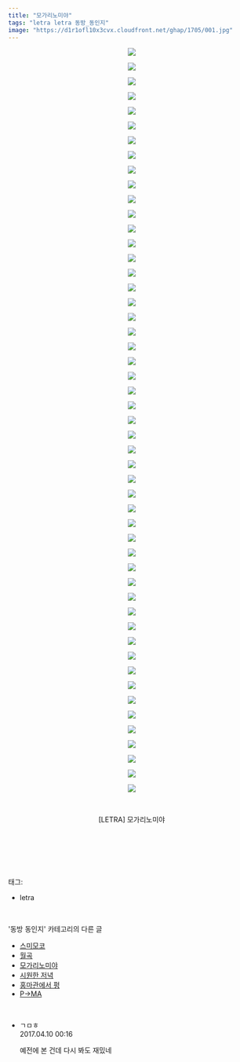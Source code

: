 ```yaml
---
title: "모가리노미야"
tags: "letra letra 동방_동인지"
image: "https://d1r1ofl10x3cvx.cloudfront.net/ghap/1705/001.jpg"
---
```

<div class="article">
<p style="text-align: center; clear: none; float: none;"><img src="{{ site.imgserver7 }}/ghap/1705/001.jpg"/></p>
<p style="text-align: center; clear: none; float: none;"><img src="{{ site.imgserver7 }}/ghap/1705/002.jpg"/></p>
<p style="text-align: center; clear: none; float: none;"><img src="{{ site.imgserver7 }}/ghap/1705/003.jpg"/></p>
<p style="text-align: center; clear: none; float: none;"><img src="{{ site.imgserver7 }}/ghap/1705/004.jpg"/></p>
<p style="text-align: center; clear: none; float: none;"><img src="{{ site.imgserver7 }}/ghap/1705/005.jpg"/></p>
<p style="text-align: center; clear: none; float: none;"><img src="{{ site.imgserver7 }}/ghap/1705/006.jpg"/></p>
<p style="text-align: center; clear: none; float: none;"><img src="{{ site.imgserver7 }}/ghap/1705/007.jpg"/></p>
<p style="text-align: center; clear: none; float: none;"><img src="{{ site.imgserver7 }}/ghap/1705/008.jpg"/></p>
<p style="text-align: center; clear: none; float: none;"><img src="{{ site.imgserver7 }}/ghap/1705/009.jpg"/></p>
<p style="text-align: center; clear: none; float: none;"><img src="{{ site.imgserver7 }}/ghap/1705/010.jpg"/></p>
<p style="text-align: center; clear: none; float: none;"><img src="{{ site.imgserver7 }}/ghap/1705/011.jpg"/></p>
<p style="text-align: center; clear: none; float: none;"><img src="{{ site.imgserver7 }}/ghap/1705/012.jpg"/></p>
<p style="text-align: center; clear: none; float: none;"><img src="{{ site.imgserver7 }}/ghap/1705/013.jpg"/></p>
<p style="text-align: center; clear: none; float: none;"><img src="{{ site.imgserver7 }}/ghap/1705/014.jpg"/></p>
<p style="text-align: center; clear: none; float: none;"><img src="{{ site.imgserver7 }}/ghap/1705/015.jpg"/></p>
<p style="text-align: center; clear: none; float: none;"><img src="{{ site.imgserver7 }}/ghap/1705/016.jpg"/></p>
<p style="text-align: center; clear: none; float: none;"><img src="{{ site.imgserver7 }}/ghap/1705/017.jpg"/></p>
<p style="text-align: center; clear: none; float: none;"><img src="{{ site.imgserver7 }}/ghap/1705/018.jpg"/></p>
<p style="text-align: center; clear: none; float: none;"><img src="{{ site.imgserver7 }}/ghap/1705/019.jpg"/></p>
<p style="text-align: center; clear: none; float: none;"><img src="{{ site.imgserver7 }}/ghap/1705/020.jpg"/></p>
<p style="text-align: center; clear: none; float: none;"><img src="{{ site.imgserver7 }}/ghap/1705/021.jpg"/></p>
<p style="text-align: center; clear: none; float: none;"><img src="{{ site.imgserver7 }}/ghap/1705/022.jpg"/></p>
<p style="text-align: center; clear: none; float: none;"><img src="{{ site.imgserver7 }}/ghap/1705/023.jpg"/></p>
<p style="text-align: center; clear: none; float: none;"><img src="{{ site.imgserver7 }}/ghap/1705/024.jpg"/></p>
<p style="text-align: center; clear: none; float: none;"><img src="{{ site.imgserver7 }}/ghap/1705/025.jpg"/></p>
<p style="text-align: center; clear: none; float: none;"><img src="{{ site.imgserver7 }}/ghap/1705/026.jpg"/></p>
<p style="text-align: center; clear: none; float: none;"><img src="{{ site.imgserver7 }}/ghap/1705/027.jpg"/></p>
<p style="text-align: center; clear: none; float: none;"><img src="{{ site.imgserver7 }}/ghap/1705/028.jpg"/></p>
<p style="text-align: center; clear: none; float: none;"><img src="{{ site.imgserver7 }}/ghap/1705/029.jpg"/></p>
<p style="text-align: center; clear: none; float: none;"><img src="{{ site.imgserver7 }}/ghap/1705/030.jpg"/></p>
<p style="text-align: center; clear: none; float: none;"><img src="{{ site.imgserver7 }}/ghap/1705/031.jpg"/></p>
<p style="text-align: center; clear: none; float: none;"><img src="{{ site.imgserver7 }}/ghap/1705/032.jpg"/></p>
<p style="text-align: center; clear: none; float: none;"><img src="{{ site.imgserver7 }}/ghap/1705/033.jpg"/></p>
<p style="text-align: center; clear: none; float: none;"><img src="{{ site.imgserver7 }}/ghap/1705/034.jpg"/></p>
<p style="text-align: center; clear: none; float: none;"><img src="{{ site.imgserver7 }}/ghap/1705/035.jpg"/></p>
<p style="text-align: center; clear: none; float: none;"><img src="{{ site.imgserver7 }}/ghap/1705/036.jpg"/></p>
<p style="text-align: center; clear: none; float: none;"><img src="{{ site.imgserver7 }}/ghap/1705/037.jpg"/></p>
<p style="text-align: center; clear: none; float: none;"><img src="{{ site.imgserver7 }}/ghap/1705/038.jpg"/></p>
<p style="text-align: center; clear: none; float: none;"><img src="{{ site.imgserver7 }}/ghap/1705/039.jpg"/></p>
<p style="text-align: center; clear: none; float: none;"><img src="{{ site.imgserver7 }}/ghap/1705/040.jpg"/></p>
<p style="text-align: center; clear: none; float: none;"><img src="{{ site.imgserver7 }}/ghap/1705/041.jpg"/></p>
<p style="text-align: center; clear: none; float: none;"><img src="{{ site.imgserver7 }}/ghap/1705/042.jpg"/></p>
<p style="text-align: center; clear: none; float: none;"><img src="{{ site.imgserver7 }}/ghap/1705/043.jpg"/></p>
<p style="text-align: center; clear: none; float: none;"><img src="{{ site.imgserver7 }}/ghap/1705/044.jpg"/></p>
<p style="text-align: center; clear: none; float: none;"><img src="{{ site.imgserver7 }}/ghap/1705/045.jpg"/></p>
<p style="text-align: center; clear: none; float: none;"><img src="{{ site.imgserver7 }}/ghap/1705/046.jpg"/></p>
<p style="text-align: center; clear: none; float: none;"><img src="{{ site.imgserver7 }}/ghap/1705/047.jpg"/></p>
<p style="text-align: center; clear: none; float: none;"><img src="{{ site.imgserver7 }}/ghap/1705/048.jpg"/></p>
<p style="text-align: center; clear: none; float: none;"><img src="{{ site.imgserver7 }}/ghap/1705/049.jpg"/></p>
<p style="text-align: center; clear: none; float: none;"><img src="{{ site.imgserver7 }}/ghap/1705/050.jpg"/></p>
<p style="text-align: center; clear: none; float: none;"><img src="{{ site.imgserver7 }}/ghap/1705/051.jpg"/></p>
<p style="text-align: center; clear: none; float: none;"><br/></p>
<p style="text-align: center; clear: none; float: none;">[LETRA] 모가리노미야</p>
<p style="text-align: center; clear: none; float: none;"><br/></p>
<p><br/></p>
</div><br/>
<div class="tagTrail">
<p>태그: </p>
<ul>
<li>letra</li>
</ul>
</div><br/>
<div class="another">
<p>'동방 동인지' 카테고리의 다른 글</p>
<ul>
<li><a href="/ghap_1707">스미모코</a></li>
<li><a href="/ghap_1706">월곡</a></li>
<li><a href="/ghap_1705">모가리노미야</a></li>
<li><a href="/ghap_1704">시원한 저녁</a></li>
<li><a href="/ghap_1703">홍마관에서 펑</a></li>
<li><a href="/ghap_1701">P→MA</a></li>
</ul>
</div><br/>
<div class="cb_module cb_fluid">
<div class="cb_wrt cb_profile">
<div class="comment">
<ul>
<li class="cb_thumb_off" id="comment14961734">
<div class="cb_comment_area">
<div class="cb_info_area">
<div class="cb_section">
<span class="cb_nick_name">ㄱㅁㅎ</span>
</div>
<div class="cb_section">
<span class="cb_date">2017.04.10 00:16 </span>
</div>
</div>
<div class="cb_dsc_comment">
<p class="cb_dsc">
											예전에 본 건데 다시 봐도 재밌네
										</p>
</div>
</div></li>
</ul>
</div>
</div><!-- commentList close -->
</div><br/>
